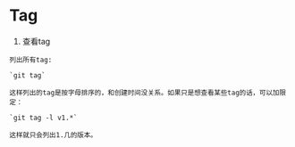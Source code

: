 # Tag

1. 查看tag

  ```
  列出所有tag:

  `git tag`
  
  这样列出的tag是按字母排序的，和创建时间没关系。如果只是想查看某些tag的话，可以加限定：

  `git tag -l v1.*`

  这样就只会列出1.几的版本。
  ```

